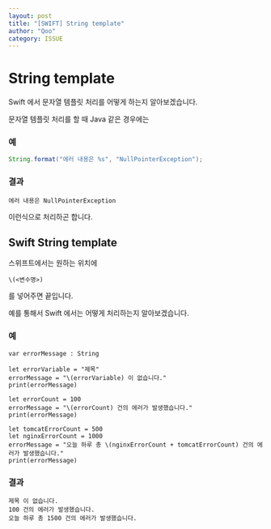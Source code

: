 ```yaml
---
layout: post
title: "[SWIFT] String template"
author: "Qoo"
category: ISSUE
---
```


# String template
Swift 에서 문자열 템플릿 처리를 어떻게 하는지 알아보겠습니다.

문자열 템플릿 처리를 할 때 Java 같은 경우에는
### 예 
```java
String.format("에러 내용은 %s", "NullPointerException");
```
### 결과
```text
에러 내용은 NullPointerException
```
이런식으로 처리하곤 합니다.

## Swift String template
스위프트에서는 원하는 위치에 
```
\(<변수명>)
```
를 넣어주면 끝입니다.

예를 통해서 Swift 에서는 어떻게 처리하는지 알아보겠습니다.

### 예
```text
var errorMessage : String

let errorVariable = "제목"
errorMessage = "\(errorVariable) 이 없습니다."
print(errorMessage)

let errorCount = 100
errorMessage = "\(errorCount) 건의 에러가 발생했습니다."
print(errorMessage)

let tomcatErrorCount = 500
let nginxErrorCount = 1000
errorMessage = "오늘 하루 총 \(nginxErrorCount + tomcatErrorCount) 건의 에러가 발생했습니다."
print(errorMessage)

```

### 결과
```text
제목 이 없습니다.
100 건의 에러가 발생했습니다.
오늘 하루 총 1500 건의 에러가 발생했습니다.
```


